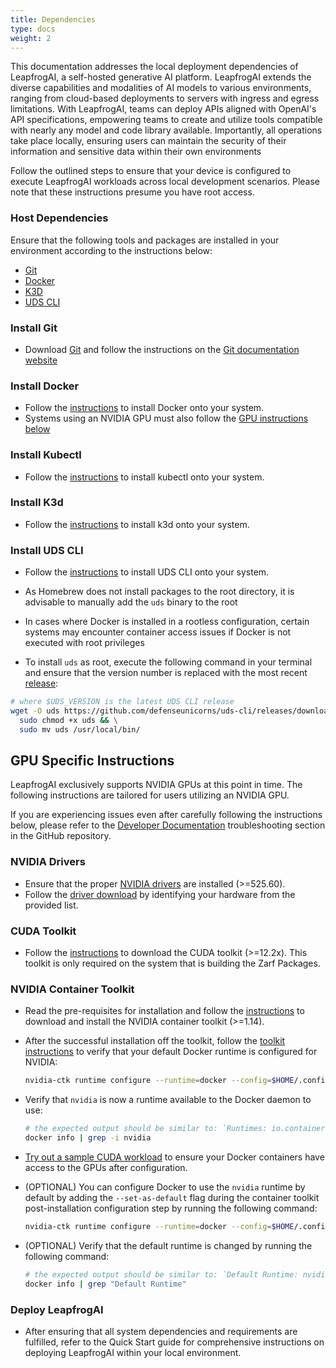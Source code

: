 ```yaml
---
title: Dependencies
type: docs
weight: 2
---
```


This documentation addresses the local deployment dependencies of LeapfrogAI, a self-hosted generative AI platform. LeapfrogAI extends the diverse capabilities and modalities of AI models to various environments, ranging from cloud-based deployments to servers with ingress and egress limitations. With LeapfrogAI, teams can deploy APIs aligned with OpenAI's API specifications, empowering teams to create and utilize tools compatible with nearly any model and code library available. Importantly, all operations take place locally, ensuring users can maintain the security of their information and sensitive data within their own environments

Follow the outlined steps to ensure that your device is configured to execute LeapfrogAI workloads across local development scenarios. Please note that these instructions presume you have root access.

### Host Dependencies

Ensure that the following tools and packages are installed in your environment according to the instructions below:

- [Git](https://git-scm.com/)
- [Docker](https://docs.docker.com/engine/install/)
- [K3D](https://k3d.io/)
- [UDS CLI](https://github.com/defenseunicorns/uds-cli)

### Install Git

- Download [Git](https://git-scm.com/downloads) and follow the instructions on the [Git documentation website](https://git-scm.com/book/en/v2/Getting-Started-Installing-Git)

### Install Docker

- Follow the [instructions](https://docs.docker.com/engine/install/) to install Docker onto your system.
- Systems using an NVIDIA GPU must also follow the [GPU instructions below](#gpu-specific-instructions)

### Install Kubectl

- Follow the [instructions](https://kubernetes.io/docs/tasks/tools/#kubectl) to install kubectl onto your system.

### Install K3d

- Follow the [instructions](https://k3d.io/) to install k3d onto your system.

### Install UDS CLI

- Follow the [instructions](https://github.com/defenseunicorns/uds-cli#install) to install UDS CLI onto your system.

- As Homebrew does not install packages to the root directory, it is advisable to manually add the `uds` binary to the root
- In cases where Docker is installed in a rootless configuration, certain systems may encounter container access issues if Docker is not executed with root privileges
- To install `uds` as root, execute the following command in your terminal and ensure that the version number is replaced with the most recent [release](https://github.com/defenseunicorns/uds-cli/releases):

```bash
# where $UDS_VERSION is the latest UDS CLI release
wget -O uds https://github.com/defenseunicorns/uds-cli/releases/download/$UDS_VERSION/uds-cli_$UDS_VERSION_Linux_amd64 && \
  sudo chmod +x uds && \
  sudo mv uds /usr/local/bin/
```

## GPU Specific Instructions

LeapfrogAI exclusively supports NVIDIA GPUs at this point in time. The following instructions are tailored for users utilizing an NVIDIA GPU.

If you are experiencing issues even after carefully following the instructions below, please refer to the [Developer Documentation](https://github.com/defenseunicorns/leapfrogai/tree/main/docs/DEVELOPMENT.md) troubleshooting section in the GitHub repository.

### NVIDIA Drivers

- Ensure that the proper [NVIDIA drivers](https://www.nvidia.com/download/index.aspx) are installed (>=525.60).
- Follow the [driver download](https://www.nvidia.com/download/index.aspx) by identifying your hardware from the provided list.

### CUDA Toolkit

- Follow the [instructions](https://developer.nvidia.com/cuda-downloads) to download the CUDA toolkit (>=12.2x). This toolkit is only required on the system that is building the Zarf Packages.

### NVIDIA Container Toolkit

- Read the pre-requisites for installation and follow the [instructions](https://docs.nvidia.com/datacenter/cloud-native/container-toolkit/latest/install-guide.html#installing-with-apt) to download and install the NVIDIA container toolkit (>=1.14).
- After the successful installation off the toolkit, follow the [toolkit instructions](https://docs.nvidia.com/datacenter/cloud-native/container-toolkit/latest/install-guide.html#configuring-docker) to verify that your default Docker runtime is configured for NVIDIA:

  ```bash
  nvidia-ctk runtime configure --runtime=docker --config=$HOME/.config/docker/daemon.json
  ```

- Verify that `nvidia` is now a runtime available to the Docker daemon to use:

  ```bash
  # the expected output should be similar to: `Runtimes: io.containerd.runc.v2 nvidia runc`
  docker info | grep -i nvidia
  ```

- [Try out a sample CUDA workload](https://docs.nvidia.com/datacenter/cloud-native/container-toolkit/latest/sample-workload.html) to ensure your Docker containers have access to the GPUs after configuration.
- (OPTIONAL) You can configure Docker to use the `nvidia` runtime by default by adding the `--set-as-default` flag during the container toolkit post-installation configuration step by running the following command:

  ```bash
  nvidia-ctk runtime configure --runtime=docker --config=$HOME/.config/docker/daemon.json --set-as-default
  ```

- (OPTIONAL) Verify that the default runtime is changed by running the following command:

  ```bash
  # the expected output should be similar to: `Default Runtime: nvidia`
  docker info | grep "Default Runtime"
  ```

### Deploy LeapfrogAI

- After ensuring that all system dependencies and requirements are fulfilled, refer to the Quick Start guide for comprehensive instructions on deploying LeapfrogAI within your local environment.
